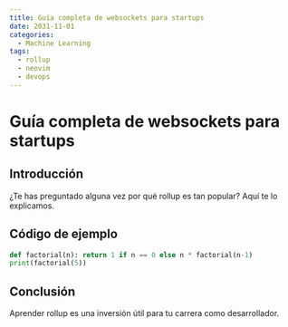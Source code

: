 ```yaml
---
title: Guía completa de websockets para startups
date: 2031-11-01
categories:
  - Machine Learning
tags:
  - rollup
  - neovim
  - devops
---
```


# Guía completa de websockets para startups

## Introducción

¿Te has preguntado alguna vez por qué rollup es tan popular? Aquí te lo explicamos.

## Código de ejemplo

```python
def factorial(n): return 1 if n == 0 else n * factorial(n-1)
print(factorial(5))
```

## Conclusión

Aprender rollup es una inversión útil para tu carrera como desarrollador.